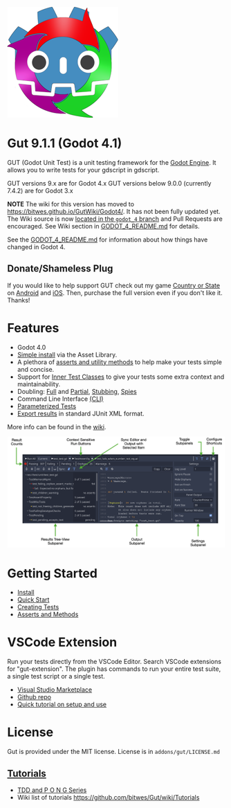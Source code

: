 ![gut logo](images/gut_logo_256x256.png)
# Gut 9.1.1 (Godot 4.1)
GUT (Godot Unit Test) is a unit testing framework for the [Godot Engine](https://godotengine.org/).  It allows you to write tests for your gdscript in gdscript.

GUT versions 9.x are for Godot 4.x
GUT versions below 9.0.0 (currently 7.4.2) are for Godot 3.x

__NOTE__ The wiki for this version has moved to https://bitwes.github.io/GutWiki/Godot4/.  It has not been fully updated yet.  The Wiki source is now [located in the `godot_4` branch](https://github.com/bitwes/Gut/tree/godot_4/wiki) and Pull Requests are encouraged.  See Wiki section in [GODOT_4_README.md](https://github.com/bitwes/Gut/blob/godot_4/GODOT_4_README.md) for details.

See the [GODOT_4_README.md](https://github.com/bitwes/Gut/blob/godot_4/GODOT_4_README.md) for information about how things have changed in Godot 4.


## Donate/Shameless Plug
If you would like to help support GUT check out my game [Country or State](https://www.youtube.com/watch?v=iCAROKgN9xw&t=4s) on [Android](https://play.google.com/store/apps/details?id=com.butchwesley.country_or_state&hl=en_US&gl=US) and [iOS](https://apps.apple.com/us/app/country-or-state/id1504122706).  Then, purchase the full version even if you don't like it.  Thanks!


# Features
* Godot 4.0
* [Simple install](https://bitwes.github.io/GutWiki/Godot4/Install) via the Asset Library.
* A plethora of [asserts and utility methods](https://bitwes.github.io/GutWiki/Godot4/Asserts-and-Methods) to help make your tests simple and concise.
* Support for [Inner Test Classes](https://bitwes.github.io/GutWiki/Godot4/Inner-Test-Classes) to give your tests some extra context and maintainability.
* Doubling:  [Full](https://bitwes.github.io/GutWiki/Godot4/Doubles) and [Partial](https://bitwes.github.io/GutWiki/Godot4/Partial-Doubles), [Stubbing](https://bitwes.github.io/GutWiki/Godot4/Stubbing), [Spies](https://bitwes.github.io/GutWiki/Godot4/Spies)
* Command Line Interface [(CLI)](https://bitwes.github.io/GutWiki/Godot4/Command-Line)
* [Parameterized Tests](https://bitwes.github.io/GutWiki/Godot4/ParameterizedTests)
* [Export results](https://bitwes.github.io/GutWiki/Godot4/Export-Test-Results) in standard JUnit XML format.

More info can be found in the [wiki](https://github.com/bitwes/Gut/wiki).

![Panel](https://raw.githubusercontent.com/bitwes/Gut/master/gut_panel.png)


# Getting Started
* [Install](https://bitwes.github.io/GutWiki/Godot4/Install)
* [Quick Start](https://bitwes.github.io/GutWiki/Godot4/Quick-Start)
* [Creating Tests](https://bitwes.github.io/GutWiki/Godot4/Creating-Tests)
* [Asserts and Methods](https://bitwes.github.io/GutWiki/Godot4/Asserts-and-Methods)


# VSCode Extension
Run your tests directly from the VSCode Editor.  Search VSCode extensions for "gut-extension".  The plugin has commands to run your entire test suite, a single test script or a single test.
* [Visual Studio Marketplace](https://marketplace.visualstudio.com/items?itemName=bitwes.gut-extension)
* [Github repo](https://github.com/bitwes/gut-extension)
* [Quick tutorial on setup and use](https://youtu.be/pqcA8A52CMs)


# License
Gut is provided under the MIT license.  License is in `addons/gut/LICENSE.md`


## [Tutorials](https://github.com/bitwes/Gut/wiki/Tutorials)
* [TDD and P O N G Series](https://www.youtube.com/channel/UCkGO6guRt_5fOh3oDHbfg9w/playlists)
* Wiki list of tutorials https://github.com/bitwes/Gut/wiki/Tutorials
